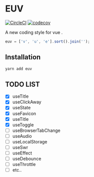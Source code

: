 # EUV

[![CircleCI](https://circleci.com/gh/Awesome-Creators/euv.svg?style=svg&circle-token=74859479154a741060b1bd036508b21782ae7424)](https://circleci.com/gh/Awesome-Creators/euv) [![codecov](https://codecov.io/gh/Awesome-Creators/euv/branch/master/graph/badge.svg?token=FA4WQGNR20)](https://codecov.io/gh/Awesome-Creators/euv)

A new coding style for vue .

```js
euv = ['v', 'u', 'e'].sort().join('');
```

## Installation

```bash
yarn add euv
```

## TODO LIST

- [x] useTitle
- [x] useClickAway
- [x] useState
- [x] useFavicon
- [x] useTitle
- [x] useToggle
- [ ] useBrowserTabChange
- [ ] useAudio
- [ ] useLocalStorage
- [ ] useSwr
- [ ] useEffect
- [ ] useDebounce
- [ ] useThrottle
- [ ] etc..
